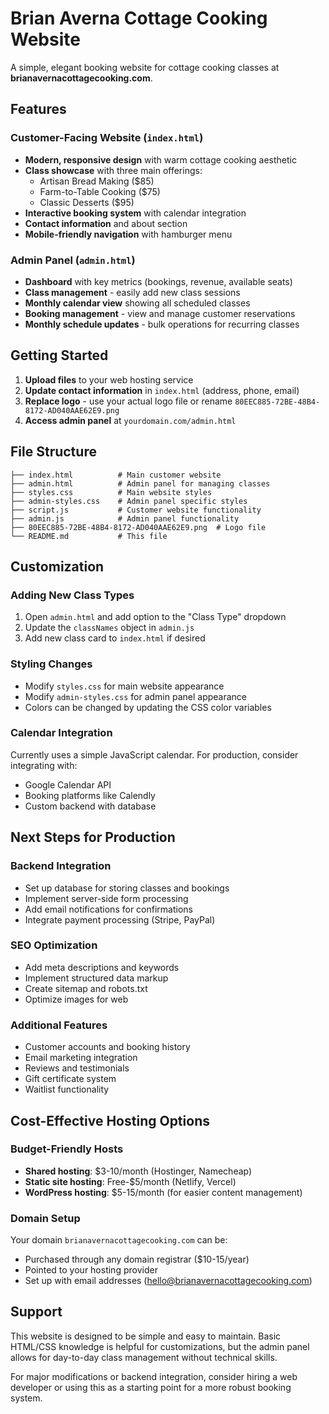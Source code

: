 # Brian Averna Cottage Cooking Website

A simple, elegant booking website for cottage cooking classes at **brianavernacottagecooking.com**.

## Features

### Customer-Facing Website (`index.html`)
- **Modern, responsive design** with warm cottage cooking aesthetic
- **Class showcase** with three main offerings:
  - Artisan Bread Making ($85)
  - Farm-to-Table Cooking ($75) 
  - Classic Desserts ($95)
- **Interactive booking system** with calendar integration
- **Contact information** and about section
- **Mobile-friendly navigation** with hamburger menu

### Admin Panel (`admin.html`)
- **Dashboard** with key metrics (bookings, revenue, available seats)
- **Class management** - easily add new class sessions
- **Monthly calendar view** showing all scheduled classes
- **Booking management** - view and manage customer reservations
- **Monthly schedule updates** - bulk operations for recurring classes

## Getting Started

1. **Upload files** to your web hosting service
2. **Update contact information** in `index.html` (address, phone, email)
3. **Replace logo** - use your actual logo file or rename `80EEC885-72BE-48B4-8172-AD040AAE62E9.png`
4. **Access admin panel** at `yourdomain.com/admin.html`

## File Structure

```
├── index.html          # Main customer website
├── admin.html          # Admin panel for managing classes
├── styles.css          # Main website styles
├── admin-styles.css    # Admin panel specific styles
├── script.js           # Customer website functionality
├── admin.js            # Admin panel functionality
├── 80EEC885-72BE-48B4-8172-AD040AAE62E9.png  # Logo file
└── README.md           # This file
```

## Customization

### Adding New Class Types
1. Open `admin.html` and add option to the "Class Type" dropdown
2. Update the `classNames` object in `admin.js`
3. Add new class card to `index.html` if desired

### Styling Changes
- Modify `styles.css` for main website appearance
- Modify `admin-styles.css` for admin panel appearance
- Colors can be changed by updating the CSS color variables

### Calendar Integration
Currently uses a simple JavaScript calendar. For production, consider integrating with:
- Google Calendar API
- Booking platforms like Calendly
- Custom backend with database

## Next Steps for Production

### Backend Integration
- Set up database for storing classes and bookings
- Implement server-side form processing
- Add email notifications for confirmations
- Integrate payment processing (Stripe, PayPal)

### SEO Optimization
- Add meta descriptions and keywords
- Implement structured data markup
- Create sitemap and robots.txt
- Optimize images for web

### Additional Features
- Customer accounts and booking history
- Email marketing integration
- Reviews and testimonials
- Gift certificate system
- Waitlist functionality

## Cost-Effective Hosting Options

### Budget-Friendly Hosts
- **Shared hosting**: $3-10/month (Hostinger, Namecheap)
- **Static site hosting**: Free-$5/month (Netlify, Vercel)
- **WordPress hosting**: $5-15/month (for easier content management)

### Domain Setup
Your domain `brianavernacottagecooking.com` can be:
- Purchased through any domain registrar ($10-15/year)
- Pointed to your hosting provider
- Set up with email addresses (hello@brianavernacottagecooking.com)

## Support

This website is designed to be simple and easy to maintain. Basic HTML/CSS knowledge is helpful for customizations, but the admin panel allows for day-to-day class management without technical skills.

For major modifications or backend integration, consider hiring a web developer or using this as a starting point for a more robust booking system.